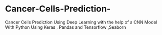 # Cancer-Cells-Prediction-
Cancer Cells Prediction Using Deep Learning with the help of a CNN Model With Python Using Keras , Pandas and Tensorflow ,Seaborn
